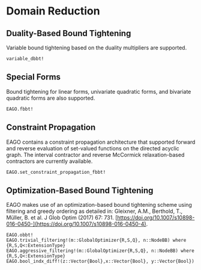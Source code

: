 # Domain Reduction

## Duality-Based Bound Tightening

Variable bound tightening based on the duality multipliers are supported.

```@docs
variable_dbbt!
```

## Special Forms

Bound tightening for linear forms, univariate quadratic forms, and
bivariate quadratic forms are also supported.

```@docs
EAGO.fbbt!
```

## Constraint Propagation

EAGO contains a constraint propagation architecture that supported forward and
reverse evaluation of set-valued functions on the directed acyclic graph.
The interval contractor and reverse McCormick relaxation-based contractors are
currently available.

```@docs
EAGO.set_constraint_propagation_fbbt!
```

## Optimization-Based Bound Tightening

EAGO makes use of an optimization-based bound tightening scheme using filtering
and greedy ordering as detailed in: Gleixner, A.M., Berthold, T., Müller, B.
et al. J Glob Optim (2017) 67: 731. [https://doi.org/10.1007/s10898-016-0450-](https://doi.org/10.1007/s10898-016-0450-4).

```@docs
EAGO.obbt!
EAGO.trivial_filtering!(m::GlobalOptimizer{R,S,Q}, n::NodeBB) where {R,S,Q<:ExtensionType}
EAGO.aggressive_filtering!(m::GlobalOptimizer{R,S,Q}, n::NodeBB) where {R,S,Q<:ExtensionType}
EAGO.bool_indx_diff!(z::Vector{Bool},x::Vector{Bool}, y::Vector{Bool})
```

